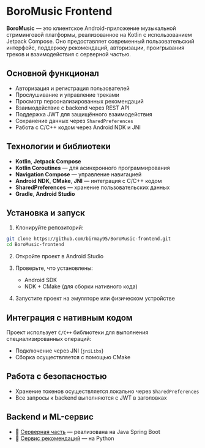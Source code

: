 # BoroMusic Frontend

**BoroMusic** — это клиентское Android-приложение музыкальной стриминговой платформы, реализованное на Kotlin с использованием Jetpack Compose. Оно предоставляет современный пользовательский интерфейс, поддержку рекомендаций, авторизации, проигрывания треков и взаимодействия с серверной частью.

## Основной функционал

- Авторизация и регистрация пользователей
- Прослушивание и управление треками
- Просмотр персонализированных рекомендаций
- Взаимодействие с backend через REST API
- Поддержка JWT для защищённого взаимодействия
- Сохранение данных через `SharedPreferences`
- Работа с C/C++ кодом через Android NDK и JNI

## Технологии и библиотеки

- **Kotlin**, **Jetpack Compose**
- **Kotlin Coroutines** — для асинхронного программирования
- **Navigation Compose** — управление навигацией
- **Android NDK**, **CMake**, **JNI** — интеграция с C/C++ кодом
- **SharedPreferences** — хранение пользовательских данных
- **Gradle**, **Android Studio**

## Установка и запуск

1. Клонируйте репозиторий:

```bash
git clone https://github.com/birmay95/BoroMusic-frontend.git
cd BoroMusic-frontend
```

2. Откройте проект в Android Studio

3. Проверьте, что установлены:
   - Android SDK
   - NDK + CMake (для сборки нативного кода)

4. Запустите проект на эмуляторе или физическом устройстве

## Интеграция с нативным кодом

Проект использует `C/C++` библиотеки для выполнения специализированных операций:

- Подключение через JNI (`jniLibs`)
- Сборка осуществляется с помощью CMake

## Работа с безопасностью

- Хранение токенов осуществляется локально через `SharedPreferences`
- Все запросы к backend выполняются с JWT в заголовках

## Backend и ML-сервис

- 📎 [Серверная часть](https://github.com/birmay95/BoroMusic-backend) — реализована на Java Spring Boot  
- 📎 [Сервис рекомендаций](https://github.com/birmay95/BoroMusic-ml) — на Python

